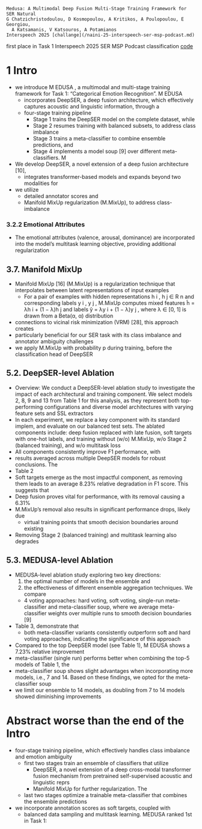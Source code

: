     Medusa: A Multimodal Deep Fusion Multi-Stage Training Framework for SER Natural
    G Chatzichristodoulou, D Kosmopoulou, A Kritikos, A Poulopoulou, E Georgiou,
      A Katsamanis, V Katsouros, A Potamianos
    Interspeech 2025 [challange](/naini-25-interspeech-ser-msp-podcast.md)

first place in Task 1 Interspeech 2025 SER MSP Podcast classification
[code](https://github.com/emopodntua/medusa)

# 1 Intro

* we introduce M EDUSA , a multimodal and multi-stage training framework for
  Task 1: “Categorical Emotion Recognition”. M EDUSA
  * incorporates DeepSER, a deep fusion architecture, which effectively captures
    acoustic and linguistic information, through a
  * four-stage training pipeline
    * Stage 1 trains the DeepSER model on the complete dataset, while
    * Stage 2 resumes training with balanced subsets, to address class imbalance
    * Stage 3 trains a meta-classifier to combine ensemble predictions, and
    * Stage 4 implements a model soup [9] over different meta-classifiers. M
* We develop DeepSER, a novel extension of a deep fusion architecture [10],
  * integrates transformer-based models and expands beyond two modalities for
* we utilize
  * detailed annotator scores and
  * Manifold MixUp regularization (M.MixUp), to address class-imbalance

### 3.2.2 Emotional Attributes

* The emotional attributes (valence, arousal, dominance) are incorporated into
  the model’s multitask learning objective, providing additional regularization

## 3.7. Manifold MixUp

* Manifold MixUp [16] (M.MixUp) is a regularization technique that
  interpolates between latent representations of input examples
  * For a pair of examples with hidden representations h i , h j ∈ R n and
    corresponding labels y i , y j , M.MixUp computes mixed features
    h̃ = λh i + (1 − λ)h j and labels ỹ = λy i + (1 − λ)y j , where
    λ ∈ [0, 1] is drawn from a Beta(α, α) distribution
* connections to vicinal risk minimization (VRM) [28], this approach creates
* particularly beneficial for our SER task
  with its class imbalance and annotator ambiguity challenges
* we apply M.MixUp with probability p during training,
  before the classification head of DeepSER

## 5.2. DeepSER-level Ablation

* Overview: We conduct a DeepSER-level ablation study to investigate the impact
  of each architectural and training component. We select models 2, 8, 9 and 13
  from Table 1 for this analysis, as they represent both top-performing
  configurations and diverse model architectures with varying feature sets and
  SSL extractors
* In each experiment, we replace a key component with its standard implem, and
  evaluate on our balanced test sets. The ablated components include: deep
  fusion replaced with late fusion, soft targets with one-hot labels, and
  training without (w/o) M.MixUp, w/o Stage 2 (balanced training), and w/o
  multitask loss
* All components consistently improve F1 performance, with
* results averaged across multiple DeepSER models for robust conclusions. The
* Table 2
* Soft targets emerge as the most impactful component, as removing them leads
  to an average 8.23% relative degradation in F1 score. This suggests that
* Deep fusion proves vital for performance, with its removal causing a 6.31%
* M.MixUp’s removal also results in significant performance drops, likely due
  * virtual training points that smooth decision boundaries around existing
* Removing Stage 2 (balanced training) and multitask learning also degrades

## 5.3. MEDUSA-level Ablation

* MEDUSA-level ablation study exploring two key directions:
  1. the optimal number of models in the ensemble and
  2. the effectiveness of different ensemble aggregation techniques. We compare
    * 4 voting approaches: hard voting, soft voting, single-run
     meta-classifier and meta-classifier soup, where we average meta-classifier
     weights over multiple runs to smooth decision boundaries [9]
* Table 3, demonstrate that
  * both meta-classifier variants consistently outperform soft and hard voting
    approaches, indicating the significance of this approach
* Compared to the top DeepSER model (see Table 1), M EDUSA shows a 7.23%
  relative improvement
* meta-classifier (single run) performs better when combining the top-5 models
  of Table 1, the
* meta-classifier soup shows slight advantages when incorporating more models,
  i.e., 7 and 14. Based on these findings, we opted for the meta-classifier soup
* we limit our ensemble to 14 models,
  as doubling from 7 to 14 models showed diminishing improvements

# Abstract worse than the end of the Intro

* four-stage training pipeline, which effectively handles class imbalance and
  emotion ambiguity
  * first two stages train an ensemble of classifiers that utilize
    * DeepSER, a novel extension of a deep cross-modal transformer fusion
      mechanism from pretrained self-supervised acoustic and linguistic reprs
    * Manifold MixUp for further regularization. The
  * last two stages optimize a trainable meta-classifier that combines the
    ensemble predictions
* we incorporate annotation scores as soft targets, coupled with
  * balanced data sampling and multitask learning. MEDUSA ranked 1st in Task 1:
